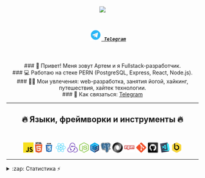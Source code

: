 <h1 align="center">
  <a href="https://git.io/typing-svg">
    <img src="https://readme-typing-svg.herokuapp.com/?lines=Здравствуйте!+👋;Меня+зовут+Артем;Я+Fullstack-разработчик!&center=true&size=28">
  </a>
</h1>

<h5 align="center">
  <code>
    <a href="https://t.me/SemArtSem" title="Telegram"><img width="30" src="images/telegram.png"> Telegram</a></code>
</h5>
<br>
<p align="center">
   ###  💪 Привет! Меня зовут Артем и я Fullstack-разработчик.
  <br>
  ### 💻  Работаю на стеке PERN (PostgreSQL, Express, React, Node.js).
  <br>
  ### 🤹🏽 Мои увлечения: web-разработка, занятия йогой, хайкинг, путешествия, хайтек технологии.
  <br>
  ### 💬 Как связаться: <a href="https://t.me/SemArtSem" title="Telegram">Telegram</a>
</p>

<hr>
<h2 align="center">🔥 Языки, фреймворки и инструменты 🔥</h2>
<br>
<p align="center">
  <code><img title="Javascript" height="27" src="images/javascript.svg"></code>
  <code><img title="HTML5" height="27" src="images/html5.svg"></code>
  <code><img title="CSS" height="27" src="images/css.svg"></code>
  <code><img title="React" height="27" src="images/react-original.svg"></code>
  <code><img title="Redux" height="27" src="images/redux.svg"></code>
  <code><img title="Node.js" height="27" src="images/nodejs.svg"></code>
  <code><img title="Sequelize ORM" height="27" src="images/sequelize.svg"></code>
  <code><img title="PostgreSQL" height="27" src="images/postgresql.svg"></code>
  <code><img title="JSON" height="27" src="images/json.svg"></code>
  <code><img title="npm" height="27" src="images/npm.svg"></code>
  <code><img title="Git" height="27" src="images/git-original.svg"></code>
  <code><img title="GitHub" height="27" src="images/github.svg"></code>
  <code><img title="Visual Studio Code" height="27" src="images/vscode.png"></code>
  <code><img title="Beekeeper" height="27" src="images/beekeeper.png"></code>
</p>
<hr>

<details>
  <summary>:zap: Статистика ⚡</summary>
   <img align="left" alt="codeSTACKr's GitHub Stats" src="https://github-readme-stats.vercel.app/api/top-langs/?username=Semart989&langs_count=8&layout=compact&theme=radical" />
    <br />
    <img align="left" alt="codeSTACKr's GitHub Stats" src="https://github-readme-stats.vercel.app/api?username=Semart989&show_icons=true&theme=radical" />
</details>
